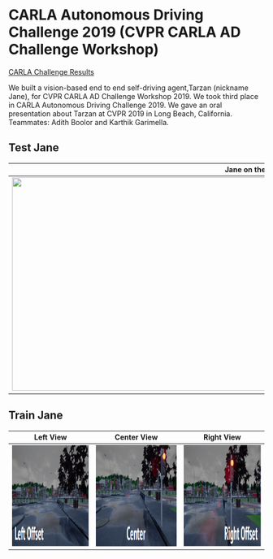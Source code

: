 # CARLA Autonomous Driving Challenge 2019 (CVPR CARLA AD Challenge Workshop)

[CARLA Challenge Results](https://carlachallenge.org/results-challenge-2019/)


We built a vision-based end to end self-driving agent,Tarzan (nickname Jane), for CVPR CARLA AD Challenge Workshop 2019. We took third place in CARLA Autonomous Driving Challenge 2019. We gave an oral presentation about Tarzan at CVPR 2019 in Long Beach, California. 
Teammates: Adith Boolor and Karthik Garimella.


## Test Jane
|<center>Jane on the road</center> | 
| :---: |
|<img src="media/driving.gif" height="420" width="953">|

## Train Jane 
|<center>Left View</center> | <center>Center View</center>|<center>Right View</center> |
| :---: | :---: | :---: |
|<img src="media/left.png" height="200" width="300"> | <img src="media/center.png" height="200" width="300"> | <img src="media/right.png" height="200" width="300"> |

 


